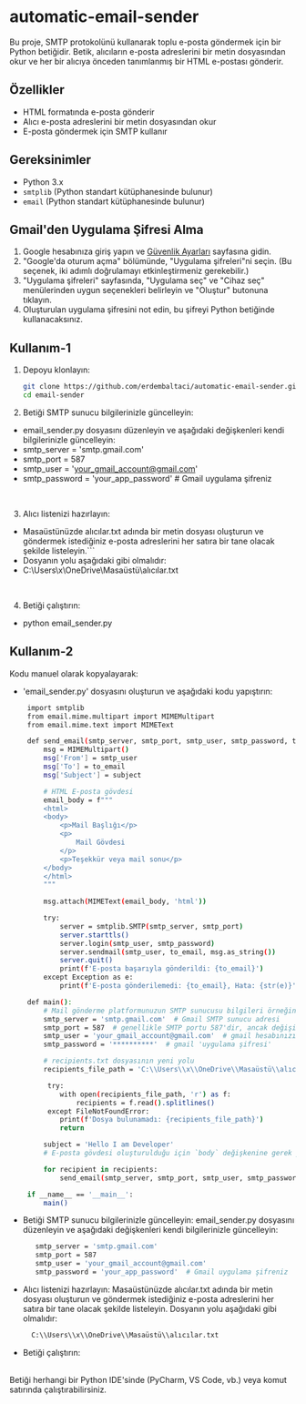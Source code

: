 # automatic-email-sender

Bu proje, SMTP protokolünü kullanarak toplu e-posta göndermek için bir Python betiğidir. Betik, alıcıların e-posta adreslerini bir metin dosyasından okur ve her bir alıcıya önceden tanımlanmış bir HTML e-postası gönderir.

## Özellikler

- HTML formatında e-posta gönderir
- Alıcı e-posta adreslerini bir metin dosyasından okur
- E-posta göndermek için SMTP kullanır

## Gereksinimler

- Python 3.x
- `smtplib` (Python standart kütüphanesinde bulunur)
- `email` (Python standart kütüphanesinde bulunur)

## Gmail'den Uygulama Şifresi Alma

1. Google hesabınıza giriş yapın ve [Güvenlik Ayarları](https://myaccount.google.com/security) sayfasına gidin.
2. "Google'da oturum açma" bölümünde, "Uygulama şifreleri"ni seçin. (Bu seçenek, iki adımlı doğrulamayı etkinleştirmeniz gerekebilir.)
3. "Uygulama şifreleri" sayfasında, "Uygulama seç" ve "Cihaz seç" menülerinden uygun seçenekleri belirleyin ve "Oluştur" butonuna tıklayın.
4. Oluşturulan uygulama şifresini not edin, bu şifreyi Python betiğinde kullanacaksınız.

## Kullanım-1

1. Depoyu klonlayın:

   ```bash
   git clone https://github.com/erdembaltaci/automatic-email-sender.git
   cd email-sender
   
2. Betiği SMTP sunucu bilgilerinizle güncelleyin:
  - email_sender.py dosyasını düzenleyin ve aşağıdaki değişkenleri kendi bilgilerinizle güncelleyin:
  - smtp_server = 'smtp.gmail.com'
  - smtp_port = 587
  - smtp_user = 'your_gmail_account@gmail.com'
  - smtp_password = 'your_app_password'  # Gmail uygulama şifreniz

<br>

3. Alıcı listenizi hazırlayın:
- Masaüstünüzde alıcılar.txt adında bir metin dosyası oluşturun ve göndermek istediğiniz e-posta adreslerini her satıra bir tane olacak şekilde listeleyin.```
- Dosyanın yolu aşağıdaki gibi olmalıdır:
- C:\\Users\\x\\OneDrive\\Masaüstü\\alıcılar.txt

 <br>

4. Betiği çalıştırın:
- python email_sender.py

## Kullanım-2

Kodu manuel olarak kopyalayarak:
- 'email_sender.py' dosyasını oluşturun ve aşağıdaki kodu yapıştırın:
   <br>
  ```bash
   import smtplib
   from email.mime.multipart import MIMEMultipart
   from email.mime.text import MIMEText

   def send_email(smtp_server, smtp_port, smtp_user, smtp_password, to_email, subject):
       msg = MIMEMultipart()
       msg['From'] = smtp_user
       msg['To'] = to_email
       msg['Subject'] = subject

       # HTML E-posta gövdesi
       email_body = f"""
       <html>
       <body>
           <p>Mail Başlığı</p>
           <p>
               Mail Gövdesi
           </p>
           <p>Teşekkür veya mail sonu</p>
       </body>
       </html>
       """
    
       msg.attach(MIMEText(email_body, 'html'))

       try:
           server = smtplib.SMTP(smtp_server, smtp_port)
           server.starttls()
           server.login(smtp_user, smtp_password)
           server.sendmail(smtp_user, to_email, msg.as_string())
           server.quit()
           print(f'E-posta başarıyla gönderildi: {to_email}')
       except Exception as e:
           print(f'E-posta gönderilemedi: {to_email}, Hata: {str(e)}')

   def main():
       # Mail gönderme platformunuzun SMTP sunucusu bilgileri örneğin 'Gmail'
       smtp_server = 'smtp.gmail.com'  # Gmail SMTP sunucu adresi
       smtp_port = 587  # genellikle SMTP portu 587'dir, ancak değişiklik gösterebilir
       smtp_user = 'your_gmail_account@gmail.com'  # gmail hesabınızın kullanıcı adı
       smtp_password = '**********'  # gmail 'uygulama şifresi'

       # recipients.txt dosyasının yeni yolu
       recipients_file_path = 'C:\\Users\\x\\OneDrive\\Masaüstü\\alıcılar.txt'  # Masaüstünde olduğunu varsayıyoruz

        try:
           with open(recipients_file_path, 'r') as f:
               recipients = f.read().splitlines()
        except FileNotFoundError:
           print(f'Dosya bulunamadı: {recipients_file_path}')
           return

       subject = 'Hello I am Developer'
       # E-posta gövdesi oluşturulduğu için `body` değişkenine gerek yok.

       for recipient in recipients:
           send_email(smtp_server, smtp_port, smtp_user, smtp_password, recipient, subject)

   if __name__ == '__main__':
       main()
- Betiği SMTP sunucu bilgilerinizle güncelleyin:
  email_sender.py dosyasını düzenleyin ve aşağıdaki değişkenleri kendi bilgilerinizle güncelleyin:
   <br>
   ```bash
      smtp_server = 'smtp.gmail.com'
      smtp_port = 587
      smtp_user = 'your_gmail_account@gmail.com'
      smtp_password = 'your_app_password'  # Gmail uygulama şifreniz
- Alıcı listenizi hazırlayın:
  Masaüstünüzde alıcılar.txt adında bir metin dosyası oluşturun ve göndermek istediğiniz e-posta adreslerini her satıra bir tane olacak şekilde listeleyin. Dosyanın    yolu aşağıdaki gibi olmalıdır:
   <br>
   ```bash
     C:\\Users\\x\\OneDrive\\Masaüstü\\alıcılar.txt
   
- Betiği çalıştırın:
 <br>
  Betiği herhangi bir Python IDE'sinde (PyCharm, VS Code, vb.) veya komut satırında çalıştırabilirsiniz.
